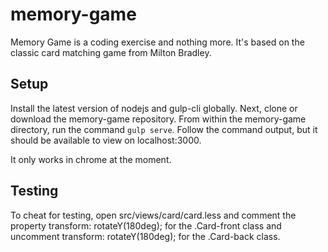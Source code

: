 # memory-game

Memory Game is a coding exercise and nothing more. It's based on the classic
card matching game from Milton Bradley.

## Setup

Install the latest version of nodejs and gulp-cli globally. Next, clone or
download the memory-game repository. From within the memory-game directory, run
the command `gulp serve`. Follow the command output, but it should be available
to view on localhost:3000.

It only works in chrome at the moment.

## Testing

To cheat for testing, open src/views/card/card.less and comment the property
transform: rotateY(180deg); for the .Card-front class and uncomment
transform: rotateY(180deg); for the .Card-back class.
